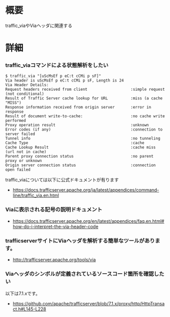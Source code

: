 # 概要
traffic_viaやViaヘッダに関連する

# 詳細

### traffic_viaコマンドによる状態解析をしたい
```
$ traffic_via "[uScMsEf p eC:t cCMi p sF]"
Via header is uScMsEf p eC:t cCMi p sF, Length is 24
Via Header Details:
Request headers received from client                   :simple request (not conditional)
Result of Traffic Server cache lookup for URL          :miss (a cache "MISS")
Response information received from origin server       :error in response
Result of document write-to-cache:                     :no cache write performed
Proxy operation result                                 :unknown
Error codes (if any)                                   :connection to server failed
Tunnel info                                            :no tunneling
Cache Type                                             :cache
Cache Lookup Result                                    :cache miss (url not in cache)
Parent proxy connection status                         :no parent proxy or unknown
Origin server connection status                        :connection open failed
```

traffic_viaについては以下に公式ドキュメントが有ります
- https://docs.trafficserver.apache.org/ja/latest/appendices/command-line/traffic_via.en.html

### Viaに表示される記号の説明ドキュメント
- https://docs.trafficserver.apache.org/en/latest/appendices/faq.en.html#how-do-i-interpret-the-via-header-code

### trafficserverサイトにViaヘッダを解析する簡単なツールがあります。
- http://trafficserver.apache.org/tools/via

### Viaヘッダのシンボルが定義されているソースコード箇所を確認したい
以下は7.1.xです。
- https://github.com/apache/trafficserver/blob/7.1.x/proxy/http/HttpTransact.h#L145-L228
